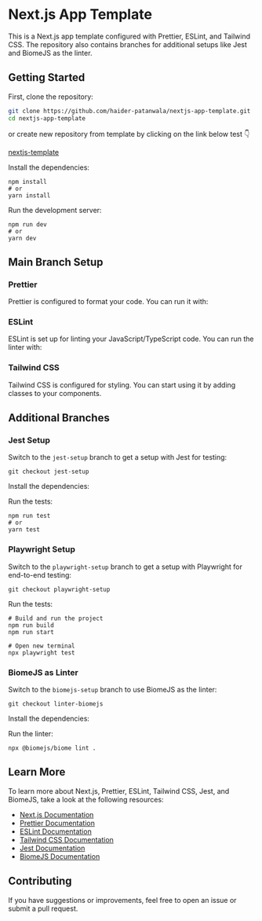 # Next.js App Template

This is a Next.js app template configured with Prettier, ESLint, and Tailwind CSS. The repository also contains branches for additional setups like Jest and BiomeJS as the linter.

## Getting Started

First, clone the repository:

```bash
git clone https://github.com/haider-patanwala/nextjs-app-template.git
cd nextjs-app-template
```

or create new repository from template by clicking on the link below test 👇

[nextjs-template](https://github.com/new?template_name=nextjs-template&template_owner=haider-patanwala "https://github.com/new?template_name=nextjs-template&template_owner=haider-patanwala")

Install the dependencies:

```
npm install
# or
yarn install
```

Run the development server:

```
npm run dev
# or
yarn dev
```

## Main Branch Setup

### Prettier

Prettier is configured to format your code. You can run it with:

### ESLint

ESLint is set up for linting your JavaScript/TypeScript code. You can run the linter with:

### Tailwind CSS

Tailwind CSS is configured for styling. You can start using it by adding classes to your components.

## Additional Branches

### Jest Setup

Switch to the `jest-setup` branch to get a setup with Jest for testing:

```
git checkout jest-setup
```

Install the dependencies:

Run the tests:

```
npm run test
# or
yarn test
```

### Playwright Setup

Switch to the `playwright-setup` branch to get a setup with Playwright for end-to-end testing:

```
git checkout playwright-setup

```

Run the tests:

```
# Build and run the project
npm run build
npm run start

# Open new terminal
npx playwright test
```

### BiomeJS as Linter

Switch to the `biomejs-setup` branch to use BiomeJS as the linter:

```
git checkout linter-biomejs
```

Install the dependencies:

Run the linter:

```
npx @biomejs/biome lint .
```

## Learn More

To learn more about Next.js, Prettier, ESLint, Tailwind CSS, Jest, and BiomeJS, take a look at the following resources:

- [Next.js Documentation]()
- [Prettier Documentation]()
- [ESLint Documentation]()
- [Tailwind CSS Documentation](https://tailwindcss.com/docs)
- [Jest Documentation]()
- [BiomeJS Documentation]()

## Contributing

If you have suggestions or improvements, feel free to open an issue or submit a pull request.
